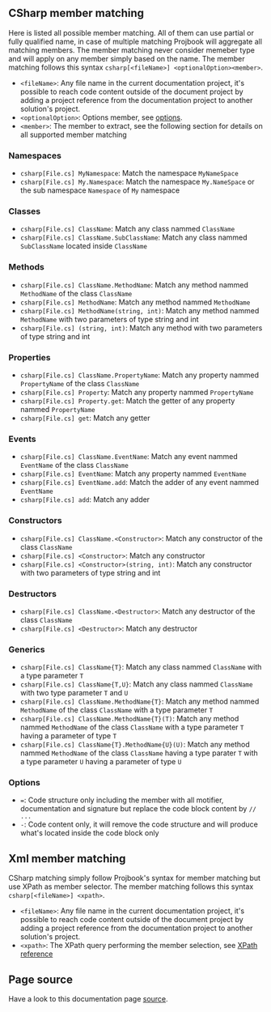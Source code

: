 ## CSharp member matching
Here is listed all possible member matching. All of them can use partial or fully qualified name, in case of multiple matching Projbook will aggregate all matching members. The member matching never consider memeber type and will apply on any member simply based on the name.
The member matching follows this syntax `csharp[<fileName>] <optionalOption><member>`.
* `<fileName>`: Any file name in the current documentation project, it's possible to reach code content outside of the document project by adding a project reference from the documentation project to another solution's project.
* `<optionalOption>`: Options member, see [options](#page%2freference.md-options).
* `<member>`: The member to extract, see the following section for details on all supported member matching

### Namespaces
* `csharp[File.cs] MyNamespace`: Match the namespace `MyNameSpace`
* `csharp[File.cs] My.Namespace`: Match the namespace `My.NameSpace` or the sub namespace `Namespace` of `My` namespace

### Classes
* `csharp[File.cs] ClassName`: Match any class nammed `ClassName`
* `csharp[File.cs] ClassName.SubClassName`: Match any class nammed `SubClassName` located inside `ClassName`

### Methods
* `csharp[File.cs] ClassName.MethodName`: Match any method nammed `MethodName` of the class `ClassName`
* `csharp[File.cs] MethodName`: Match any method nammed `MethodName`
* `csharp[File.cs] MethodName(string, int)`: Match any method nammed `MethodName` with two parameters of type string and int
* `csharp[File.cs] (string, int)`: Match any method with two parameters of type string and int

### Properties
* `csharp[File.cs] ClassName.PropertyName`: Match any property nammed `PropertyName` of the class `ClassName`
* `csharp[File.cs] Property`: Match any property nammed `PropertyName`
* `csharp[File.cs] Property.get`: Match the getter of any property nammed `PropertyName`
* `csharp[File.cs] get`: Match any getter

### Events
* `csharp[File.cs] ClassName.EventName`: Match any event nammed `EventName` of the class `ClassName`
* `csharp[File.cs] EventName`: Match any property nammed `EventName`
* `csharp[File.cs] EventName.add`: Match the adder of any event nammed `EventName`
* `csharp[File.cs] add`: Match any adder

### Constructors
* `csharp[File.cs] ClassName.<Constructor>`: Match any constructor of the class `ClassName`
* `csharp[File.cs] <Constructor>`: Match any constructor
* `csharp[File.cs] <Constructor>(string, int)`: Match any constructor with two parameters of type string and int

### Destructors
* `csharp[File.cs] ClassName.<Destructor>`: Match any destructor of the class `ClassName`
* `csharp[File.cs] <Destructor>`: Match any destructor

### Generics
* `csharp[File.cs] ClassName{T}`: Match any class nammed `ClassName` with a type parameter `T`
* `csharp[File.cs] ClassName{T,U}`: Match any class nammed `ClassName` with two type parameter `T` and `U`
* `csharp[File.cs] ClassName.MethodName{T}`: Match any method nammed `MethodName` of the class `ClassName` with a type parameter `T`
* `csharp[File.cs] ClassName.MethodName{T}(T)`: Match any method nammed `MethodName` of the class `ClassName` with a type parameter `T` having a parameter of type `T`
* `csharp[File.cs] ClassName{T}.MethodName{U}(U)`: Match any method nammed `MethodName` of the class `ClassName` having a type parater `T` with a type parameter `U` having a parameter of type `U`

### Options
* `=`: Code structure only including the member with all motifier, documentation and signature but replace the code block content by `// ...`
* `-`: Code content only, it will remove the code structure and will produce what's located inside the code block only

## Xml member matching
CSharp matching simply follow Projbook's syntax for member matching but use XPath as member selector.
The member matching follows this syntax `csharp[<fileName>] <xpath>`.
* `<fileName>`: Any file name in the current documentation project, it's possible to reach code content outside of the document project by adding a project reference from the documentation project to another solution's project.
* `<xpath>`: The XPath query performing the member selection, see [XPath reference](https://msdn.microsoft.com/en-us/library/ms256115)

## Page source
Have a look to this documentation page [source](https://raw.githubusercontent.com/defrancea/Projbook/master/Projbook.Documentation/Page/reference.md).